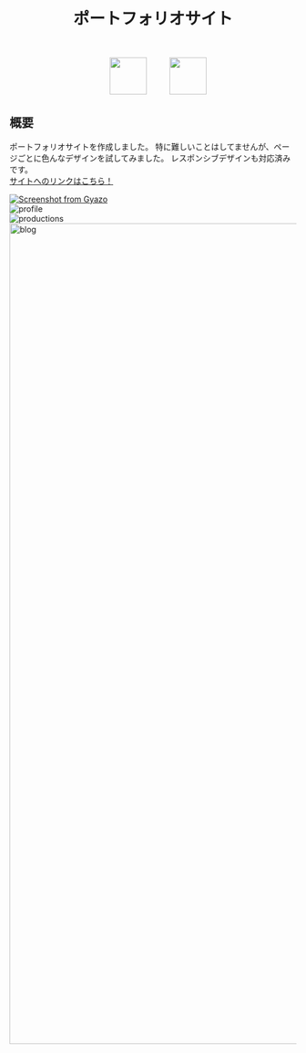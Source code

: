 <h1 align="center">ポートフォリオサイト</h1>
<br>

<p align="center">
<a>　</a>
<img src="https://hillcountryuc.com/wp-content/uploads/2017/03/eyecatch-html-css.png" height="65px;" />
<a>　</a>
<a>　</a>
<img src="https://user-images.githubusercontent.com/39142850/71774768-d064a980-2fb7-11ea-88ad-4562c59470ae.png" height="65px;" />
<a>　</a>

## 概要
ポートフォリオサイトを作成しました。
特に難しいことはしてませんが、ページごとに色んなデザインを試してみました。
レスポンシブデザインも対応済みです。
</br>
<a href="https://shuya-tamaru.github.io/portfolio3/index.html">サイトへのリンクはこちら！</a>
</br>

[![Screenshot from Gyazo](https://gyazo.com/9a112845c77256969d9c90e7e380006a/raw)](https://gyazo.com/9a112845c77256969d9c90e7e380006a)
</br>
![profile](https://user-images.githubusercontent.com/57956439/80790681-791fc000-8bca-11ea-99af-3f5463e1fc0c.jpg)
</br>
![productions](https://user-images.githubusercontent.com/57956439/80790799-b84e1100-8bca-11ea-8589-8e9c5691c19c.jpg)
</br>
<img width="1439" alt="blog" src="https://user-images.githubusercontent.com/57956439/80790892-019e6080-8bcb-11ea-9e82-763deda3d617.png">
